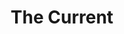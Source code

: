 ---
layout: project
title: The Current
permalink: /projects/thecurrent/
directlink: true
subhead: Website redesign, Fall 2012
link: http://www.thecurrent.org
image: thecurrent.jpg
excerpt: <p>A complete overhaul of the existing site added compatibility with mobile devices. The site was built using a mix of existing in-house content management systems and with WordPress.</p> 

---